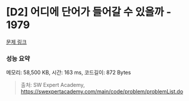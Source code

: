 # [D2] 어디에 단어가 들어갈 수 있을까 - 1979 

[문제 링크](https://swexpertacademy.com/main/code/problem/problemDetail.do?contestProbId=AV5PuPq6AaQDFAUq) 

### 성능 요약

메모리: 58,500 KB, 시간: 163 ms, 코드길이: 872 Bytes



> 출처: SW Expert Academy, https://swexpertacademy.com/main/code/problem/problemList.do